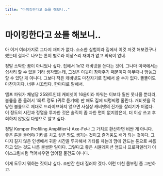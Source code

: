 ```yaml
---
title: "마이킹한다고 쑈를 해보니.."
---
```

# 마이킹한다고 쑈를 해보니..


아 이거 여러가지로 그다지 재미가 없다. 소소한 실험이라 집에서 이것 저것 해보겠구나 했는데 결과로 나오는 톤이 별로라 이상스리 재미가 없고 의욕이 없네. 




정말 소박한 꿈이 아니었나 싶다. 집에서 1x12 캐비넷을 쓴다는 것이. 그나마 미국에서는 쉽사리 할 수 있을 거라 생각했는데, 그것은 이웃이 참아주기 때문이지 아무때나 맘놓고 할 수 있단 게 아니다. 그보다 작은 캐비넷도 마찬자기로 집에서 쓸 수가 없다. 똘똘이도 마찬가지다. 너무 시끄럽다. 한마디로 말해서. 




앰프 파워가 채널당 25와트인데 캐비넷이 16옴이라 파워는 이보다 훨씬 못나올 뿐더러, 볼륨을 좀 올려서 1와트 정도 (귀로 듣기에) 만 해도 집에 쩌렁쩌렁 울린다. 캐비넷을 적당한 볼륨으로 제대로 드라이브하지 않으면 사실상 캐비넷의 진가를 살리기가 어렵다. 이 정도의 시간과 정열을 투자한 것은 솔직이 좀 과한 면이 없지않은데, 더 이상 쓰고 후회하지 않았길 다행으로 알고 싶다.




정말 Kemper Profiling Amplifier나 Axe-Fx나 그 가치로 환산하면 비싼 게 아니다. 좋은 톤을 들어야 기타를 치고 싶은 맘도 생기는 것이고 즐거움도 배가 되는 것이다. 그다지 길지 않은 인생에서 귀한 시간을 투자해서 기타를 치는데 맘에 안드는 톤으로 씨름하고 있는 것도 나름 불쌍한 일이다. 그렇다고 좋은 시뮬레이션 앰프나 프로파일러가 아이스크림처럼 먹어치우면 없어질 물건도 아니다.




이게 도무지 뭐하는 짓이냐 싶다. 조만간 한대 질러야 겠다. 이런 미친 몸부림 좀 그만하고.








